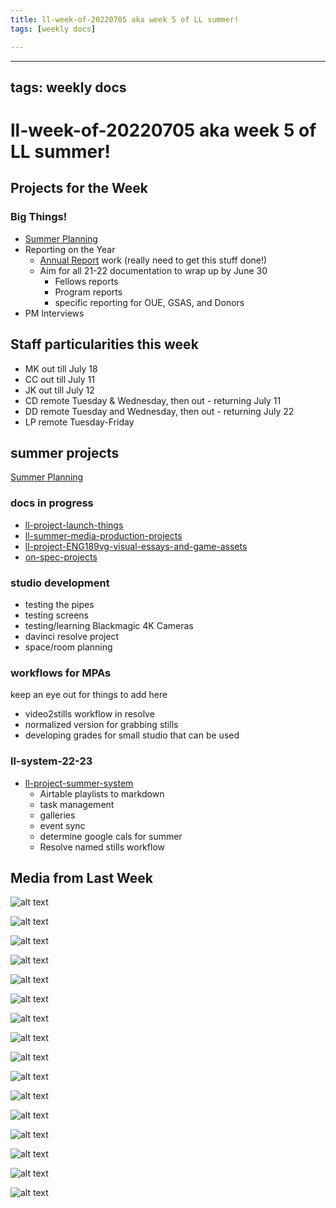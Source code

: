 ```yaml
---
title: ll-week-of-20220705 aka week 5 of LL summer!
tags: [weekly docs]

---
```


---
tags: weekly docs
---

# ll-week-of-20220705 aka week 5 of LL summer!


## Projects for the Week

### Big Things!

* [Summer Planning](https://hackmd.io/sEVz4Tn9Q46HDZ8SD5Wk0A?view)
* Reporting on the Year
    * [Annual Report](https://docs.google.com/document/d/1lAfT2LDrC7ra_hTN7klfPXU4wm7BKEheZuDH_7t09HA/edit#) work (really need to get this stuff done!)
    * Aim for all 21-22 documentation to wrap up by June 30
        * Fellows reports
        * Program reports
        * specific reporting for OUE, GSAS, and Donors
* PM Interviews

## Staff particularities this week
* MK out till July 18
* CC out till July 11
* JK out till July 12
* CD remote Tuesday & Wednesday, then out - returning July 11
* DD remote Tuesday and Wednesday, then out - returning July 22
* LP remote Tuesday-Friday

## summer projects


[Summer Planning](https://hackmd.io/sEVz4Tn9Q46HDZ8SD5Wk0A?view)

### docs in progress
* [ll-project-launch-things](https://hackmd.io/L19Oqrg-SuK5JqjjK7WRzQ?view)
* [ll-summer-media-production-projects](https://hackmd.io/kEjD_cTTTYmpDYLM6snshw?view)
* [ll-project-ENG189vg-visual-essays-and-game-assets](https://hackmd.io/x6cLbs_FQcGFxGqS-pxE6w)
* [on-spec-projects](https://hackmd.io/YzXbMQNfTae1MFEzk1O2ug)

### studio development

- testing the pipes
- testing screens
- testing/learning Blackmagic 4K Cameras
- davinci resolve project
- space/room planning

### workflows for MPAs
keep an eye out for things to add here
- video2stills workflow in resolve
- normalized version for grabbing stills
- developing grades for small studio that can be used

### ll-system-22-23

- [ll-project-summer-system](https://hackmd.io/L1bJvNwkQkKlsN567JinsQ?view)
    - Airtable playlists to markdown
    - task management
    - galleries
    - event sync
    - determine google cals for summer
    - Resolve named stills workflow

## Media from Last Week

![alt text](https://files.slack.com/files-pri/T0HTW3H0V-F03M5P12LUS/20220512.0.001_tdm90dr.hdpinterview.recording_hyper.b.h264.0001_540.gif?pub_secret=4f2e192feb)

![alt text](https://files.slack.com/files-pri/T0HTW3H0V-F03MVFT9AEL/20220512.0.001_tdm90dr.hdpinterview.recording_hyper.b.h264.0001_peakstill.png?pub_secret=d4a304bdab)

![alt text](https://files.slack.com/files-pri/T0HTW3H0V-F03M5MFT9K5/20191202_002_huc_weeklyupdate_c300b_001_540.gif?pub_secret=33bd95f506)

![alt text](https://files.slack.com/files-pri/T0HTW3H0V-F03MJD0K0F3/20220503.0.002_tdm90dr.studentinterview.recording_hyper.b.h264.0001_540.gif?pub_secret=1fdb20cd67)

![alt text](https://files.slack.com/files-pri/T0HTW3H0V-F03MVFZRUCQ/20220503.0.001_ll.studio.bts_hyper.c.h264.0002_540.gif?pub_secret=dd60bf95e9)

![alt text](https://files.slack.com/files-pri/T0HTW3H0V-F03M5P98SRY/20220506.0.001_ll.studio.bts_hyper.a.h264.0001_540.gif?pub_secret=722c024984)

![alt text](https://files.slack.com/files-pri/T0HTW3H0V-F03MVG1RYGY/20191212_001_gened1073_trailer_c300b_001_540.gif?pub_secret=3db4136db3)

![alt text](https://files.slack.com/files-pri/T0HTW3H0V-F03LZ5LCKJA/20220607.0.001_tdm90dr.hdpinterview.recording_c200.b.h264.0001_540.gif?pub_secret=998e7f2c2d)

![alt text](https://files.slack.com/files-pri/T0HTW3H0V-F03M2RR0KQD/20220607.0.001_tdm90dr.hdpinterview.recording_c200.b.h264.jpg?pub_secret=5f6d70d4e2)

![alt text](https://files.slack.com/files-pri/T0HTW3H0V-F03MVGNSM2L/20220601.0.001_tdm90dr.hdpinterview.recording_hyper.c.h264.0001_540.gif?pub_secret=5d9b053920)

![alt text](https://files.slack.com/files-pri/T0HTW3H0V-F03N5UT5AD6/abby-by-marcus.jpg?pub_secret=9336d2f826)

![alt text](https://files.slack.com/files-pri/T0HTW3H0V-F03MEM0A1EZ/mk-123_540.gif?pub_secret=4efb2f3c80)

![alt text](https://files.slack.com/files-pri/T0HTW3H0V-F03ML2A399S/mk-123.jpg?pub_secret=5f89f74bd3)

![alt text](https://files.slack.com/files-pri/T0HTW3H0V-F03MER2AATF/avlab_collage.jpg?pub_secret=2a491ba74a)

![alt text](https://files.slack.com/files-pri/T0HTW3H0V-F03M399RSRM/dd-123_540.gif?pub_secret=8aff574421)

![alt text](https://files.slack.com/files-pri/T0HTW3H0V-F03MWA52LRZ/screen_shot_2022-06-30_at_1.41.18_pm.png?pub_secret=9fc1c68e1c)
